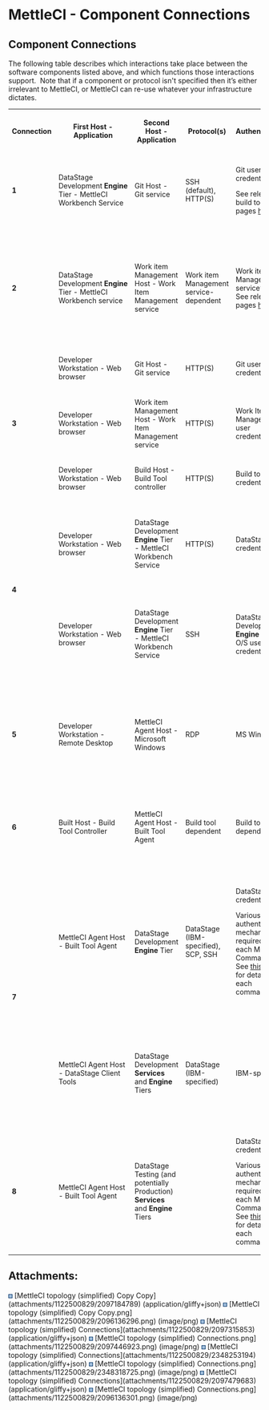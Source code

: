 # MettleCI - Component Connections

## Component Connections

The following table describes which interactions take place between the
software components listed above, and which functions those interactions
support.  Note that if a component or protocol isn't specified then it’s
either irrelevant to MettleCI, or MettleCI can re-use whatever your
infrastructure dictates.

<table class="confluenceTable" data-layout="default"
data-local-id="1e76c455-b752-4b96-ad41-2fec57fc15ab">
<tbody>
<tr class="header">
<th class="confluenceTh"><p><strong>Connection</strong></p></th>
<th class="confluenceTh"><p><strong>First Host -
Application</strong></p></th>
<th class="confluenceTh"><p><strong>Second Host -
Application</strong></p></th>
<th class="confluenceTh"><p><strong>Protocol(s)</strong></p></th>
<th class="confluenceTh"><p><strong>Authentication</strong></p></th>
<th class="confluenceTh"><p><strong>Related MettleCI
Function(s)</strong></p></th>
<th class="confluenceTh"><p><strong>Comments</strong></p></th>
</tr>
&#10;<tr class="odd">
<td class="confluenceTd"><p><strong>1</strong></p></td>
<td class="confluenceTd"><p>DataStage
Development <strong>Engine</strong> Tier - MettleCI Workbench
Service</p></td>
<td class="confluenceTd"><p>Git Host - Git service</p></td>
<td class="confluenceTd"><p>SSH (default), HTTP(S)</p></td>
<td class="confluenceTd"><p>Git user credentials.</p>
<p>See relevant build tool pages <a
href="https://datamigrators.atlassian.net/wiki/label/MCIDOC/authentication"
rel="nofollow">here</a>.</p></td>
<td class="confluenceTd"><p>Commit</p></td>
<td class="confluenceTd"><p>See <a
href="Configuring_MettleCI_Workbench_to_communicate_with_Git_over_HTTPS"
data-linked-resource-id="1745747969" data-linked-resource-version="25"
data-linked-resource-type="page">Configuring MettleCI Workbench to
communicate with Git over HTTPS</a></p></td>
</tr>
<tr class="even">
<td class="confluenceTd"><p><strong>2</strong></p></td>
<td class="confluenceTd"><p>DataStage
Development <strong>Engine</strong> Tier - MettleCI Workbench
service</p></td>
<td class="confluenceTd"><p>Work item Management Host - Work Item
Management service</p></td>
<td class="confluenceTd"><p>Work item Management
service-dependent</p></td>
<td class="confluenceTd"><p>Work item Management service’s API. See
relevant pages <a
href="https://datamigrators.atlassian.net/wiki/label/MCIDOC/work-item-management"
rel="nofollow">here</a>.</p></td>
<td class="confluenceTd"><p>Dynamic Work item lookup during
Commit</p></td>
<td class="confluenceTd"><p>'Work Item Management service' means Jira,
Service Now, etc. The ports and protocols depend upon your selected
tool. See <a
href="https://datamigrators.atlassian.net/wiki/label/MCIDOC/authentication+work-item-management"
rel="nofollow">these pages</a> for more details.</p></td>
</tr>
<tr class="odd">
<td rowspan="3" class="confluenceTd"><p><strong>3</strong></p></td>
<td class="confluenceTd"><p>Developer Workstation - Web browser</p></td>
<td class="confluenceTd"><p>Git Host - Git service</p></td>
<td class="confluenceTd"><p>HTTP(S)</p></td>
<td class="confluenceTd"><p>Git user credentials</p></td>
<td class="confluenceTd"><p>Git tasks</p></td>
<td class="confluenceTd"></td>
</tr>
<tr class="even">
<td class="confluenceTd"><p>Developer Workstation - Web browser</p></td>
<td class="confluenceTd"><p>Work item Management Host - Work Item
Management service</p></td>
<td class="confluenceTd"><p>HTTP(S)</p></td>
<td class="confluenceTd"><p>Work Item Management user
credentials</p></td>
<td class="confluenceTd"><p>Work Item Management tasks</p></td>
<td class="confluenceTd"></td>
</tr>
<tr class="odd">
<td class="confluenceTd"><p>Developer Workstation - Web browser</p></td>
<td class="confluenceTd"><p>Build Host - Build Tool controller</p></td>
<td class="confluenceTd"><p>HTTP(S)</p></td>
<td class="confluenceTd"><p>Build tool user credentials</p></td>
<td class="confluenceTd"><p>Build tasks</p></td>
<td class="confluenceTd"></td>
</tr>
<tr class="even">
<td rowspan="2" class="confluenceTd"><p><strong>4</strong></p></td>
<td class="confluenceTd"><p>Developer Workstation - Web browser</p></td>
<td class="confluenceTd"><p>DataStage Development
<strong>Engine</strong> Tier - MettleCI Workbench Service</p></td>
<td class="confluenceTd"><p>HTTP(S)</p></td>
<td class="confluenceTd"><p>DataStage user credentials</p></td>
<td class="confluenceTd"><ul>
<li><p>All MettleCI Workbench functionality</p>
<ul>
<li><p>Compliance</p></li>
<li><p>Test</p></li>
<li><p>Commit</p></li>
</ul></li>
</ul></td>
<td class="confluenceTd"><p>Ports are configurable in the MettleCI
configuration file.</p></td>
</tr>
<tr class="odd">
<td class="confluenceTd"><p>Developer Workstation - Web browser</p></td>
<td class="confluenceTd"><p>DataStage Development
<strong>Engine</strong> Tier - MettleCI Workbench Service</p></td>
<td class="confluenceTd"><p>SSH</p></td>
<td class="confluenceTd"><p>DataStage Development
<strong>Engine</strong> Tier O/S user credentials</p></td>
<td class="confluenceTd"><ul>
<li><p>Filesystem asset version control</p></li>
<li><p>Non Information Server (ISX) asset version control</p></li>
</ul></td>
<td class="confluenceTd"><p>OPTIONAL </p></td>
</tr>
<tr class="even">
<td class="confluenceTd"><p><strong>5</strong></p></td>
<td class="confluenceTd"><p>Developer Workstation - Remote
Desktop</p></td>
<td class="confluenceTd"><p>MettleCI Agent Host - Microsoft
Windows</p></td>
<td class="confluenceTd"><p>RDP</p></td>
<td class="confluenceTd"><p>MS Windows</p></td>
<td class="confluenceTd"><p>Configuration and diagnostics</p></td>
<td class="confluenceTd"><p>OPTIONAL  </p>
<p>Required during setup, but Developers shouldn’t require this access
on a day-to-day basis.</p></td>
</tr>
<tr class="odd">
<td class="confluenceTd"><p><strong>6</strong></p></td>
<td class="confluenceTd"><p>Built Host - Build Tool Controller</p></td>
<td class="confluenceTd"><p>MettleCI Agent Host - Built Tool
Agent</p></td>
<td class="confluenceTd"><p>Build tool dependent</p></td>
<td class="confluenceTd"><p>Build tool dependent</p></td>
<td class="confluenceTd"><p>Build Controller can execute pipelines
requiring a ‘MettleCI Command Line Interface’ capability</p></td>
<td class="confluenceTd"><p>See the documentation of your chosen build
tool</p></td>
</tr>
<tr class="even">
<td rowspan="2" class="confluenceTd"><p><strong>7</strong></p></td>
<td class="confluenceTd"><p>MettleCI Agent Host - Built Tool
Agent</p></td>
<td class="confluenceTd"><p>DataStage Development
<strong>Engine</strong> Tier</p></td>
<td class="confluenceTd"><p>DataStage (IBM-specified), SCP, SSH</p></td>
<td class="confluenceTd"><p>DataStage user credentials.</p>
<p>Various authentication mechanisms required by each MettleCI Commands.
See <a
href="https://datamigrators.atlassian.net/wiki/spaces/MCIDOC/pages/458850547/MettleCI+Command+Line+Reference"
data-linked-resource-id="458850547" data-linked-resource-version="58"
data-linked-resource-type="page">this page</a> for details on each
command.</p></td>
<td class="confluenceTd"><ul>
<li><p>MettleCI Deployment (via SCP)</p></li>
<li><p>Script Execution (via SSH)</p></li>
</ul></td>
<td class="confluenceTd"><p>This link will use the same ports and
protocols that the customer uses for its standard installation of the
DataStage Client on end-user hardware, as well as SCP and SSH for
certain <a
href="https://datamigrators.atlassian.net/wiki/spaces/MCIDOC/pages/458850547/MettleCI+Command+Line+Reference"
data-linked-resource-id="458850547" data-linked-resource-version="58"
data-linked-resource-type="page">MettleCI Commands</a>.</p></td>
</tr>
<tr class="odd">
<td class="confluenceTd"><p>MettleCI Agent Host - DataStage Client
Tools</p></td>
<td class="confluenceTd"><p>DataStage Development
<strong>Services</strong> and <strong>Engine</strong> Tiers</p></td>
<td class="confluenceTd"><p>DataStage (IBM-specified)</p></td>
<td class="confluenceTd"><p>IBM-specified</p></td>
<td class="confluenceTd"><p>Normal DataStage Client operations</p></td>
<td class="confluenceTd"><p>This link will use the same ports and
protocols that the customer uses for its standard installation of the
DataStage Client on end-user hardware.</p></td>
</tr>
<tr class="even">
<td class="confluenceTd"><p><strong>8</strong></p></td>
<td class="confluenceTd"><p>MettleCI Agent Host - Built Tool
Agent</p></td>
<td class="confluenceTd"><p>DataStage Testing (and potentially
Production) <strong>Services</strong> and <strong>Engine</strong>
Tiers</p></td>
<td class="confluenceTd"></td>
<td class="confluenceTd"><p>DataStage user credentials.</p>
<p>Various authentication mechanisms required by each MettleCI Commands.
See <a
href="https://datamigrators.atlassian.net/wiki/spaces/MCIDOC/pages/458850547/MettleCI+Command+Line+Reference"
data-linked-resource-id="458850547" data-linked-resource-version="58"
data-linked-resource-type="page">this page</a> for details on each
command.</p></td>
<td class="confluenceTd"><ul>
<li><p>Normal DataStage Client operations</p></li>
<li><p>MettleCi Deployment (via SCP)</p></li>
<li><p>Script Execution (via SSH)</p></li>
</ul></td>
<td class="confluenceTd"><p>This link will use the same ports and
protocols that the customer uses for its standard installation of the
DataStage Client on end-user hardware.</p></td>
</tr>
</tbody>
</table>

  

## Attachments:

<img src="images/icons/bullet_blue.gif" width="8" height="8" />
[MettleCI topology (simplified) Copy
Copy](attachments/1122500829/2097184789) (application/gliffy+json)  
<img src="images/icons/bullet_blue.gif" width="8" height="8" />
[MettleCI topology (simplified) Copy
Copy.png](attachments/1122500829/2096136296.png) (image/png)  
<img src="images/icons/bullet_blue.gif" width="8" height="8" />
[MettleCI topology (simplified)
Connections](attachments/1122500829/2097315853)
(application/gliffy+json)  
<img src="images/icons/bullet_blue.gif" width="8" height="8" />
[MettleCI topology (simplified)
Connections.png](attachments/1122500829/2097446923.png) (image/png)  
<img src="images/icons/bullet_blue.gif" width="8" height="8" />
[MettleCI topology (simplified)
Connections](attachments/1122500829/2348253194)
(application/gliffy+json)  
<img src="images/icons/bullet_blue.gif" width="8" height="8" />
[MettleCI topology (simplified)
Connections.png](attachments/1122500829/2348318725.png) (image/png)  
<img src="images/icons/bullet_blue.gif" width="8" height="8" />
[MettleCI topology (simplified)
Connections](attachments/1122500829/2097479683)
(application/gliffy+json)  
<img src="images/icons/bullet_blue.gif" width="8" height="8" />
[MettleCI topology (simplified)
Connections.png](attachments/1122500829/2096136301.png) (image/png)  
